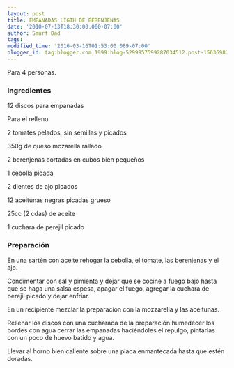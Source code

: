 ```yaml
---
layout: post
title: EMPANADAS LIGTH DE BERENJENAS
date: '2010-07-13T18:30:00.000-07:00'
author: Smurf Dad
tags: 
modified_time: '2016-03-16T01:53:00.089-07:00'
blogger_id: tag:blogger.com,1999:blog-5299957599287034512.post-1563698255682108756
---
```


Para 4 personas.

<h3>Ingredientes</h3>

12 discos para empanadas

Para el relleno

2 tomates pelados, sin semillas y picados

350g de queso mozarella rallado

2 berenjenas cortadas en cubos bien pequeños

1 cebolla picada

2 dientes de ajo picados

12 aceitunas negras picadas grueso

25cc (2 cdas) de aceite

1 cuchara de perejil picado

<h3>Preparación</h3>

En una sartén con aceite rehogar la cebolla, el tomate, las berenjenas y el ajo.

Condimentar con sal y pimienta y dejar que se cocine a fuego bajo hasta que se haga una salsa espesa, apagar el fuego, agregar la cuchara de perejil picado y dejar enfriar.

En un recipiente mezclar la preparación con la mozzarella y las aceitunas.

Rellenar los discos con una cucharada de la preparación humedecer los bordes con agua cerrar las empanadas haciéndoles el repulgo, pintarlas con un poco de huevo batido y agua.

Llevar al horno bien caliente sobre una placa enmantecada hasta que estén doradas.

